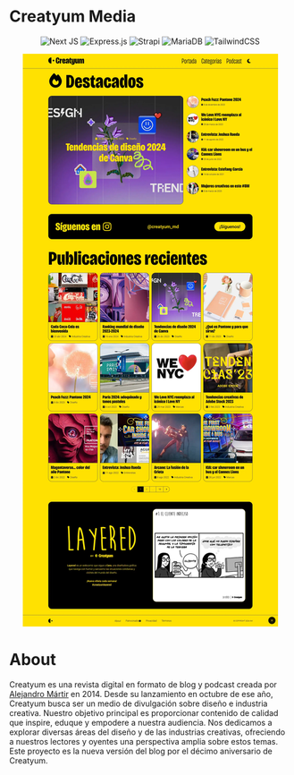 # Creatyum Media

<div align="center">

![Next JS](https://img.shields.io/badge/Next-black?style=for-the-badge&logo=next.js&logoColor=white)
![Express.js](https://img.shields.io/badge/express.js-%23404d59.svg?style=for-the-badge&logo=express&logoColor=%2361DAFB)
![Strapi](https://img.shields.io/badge/strapi-%232E7EEA.svg?style=for-the-badge&logo=strapi&logoColor=white)
![MariaDB](https://img.shields.io/badge/MariaDB-003545?style=for-the-badge&logo=mariadb&logoColor=white)
![TailwindCSS](https://img.shields.io/badge/tailwindcss-%2338B2AC.svg?style=for-the-badge&logo=tailwind-css&logoColor=white)

</div>

<div align="center"><img src="./public/creatyum-media-homepage-full-2024-v1.webp"><p></p></div>

# About

Creatyum es una revista digital en formato de blog y podcast creada por [Alejandro Mártir](https://alemartir.com) en 2014. Desde su lanzamiento en octubre de ese año, Creatyum busca ser un medio de divulgación sobre diseño e industria creativa. Nuestro objetivo principal es proporcionar contenido de calidad que inspire, eduque y empodere a nuestra audiencia. Nos dedicamos a explorar diversas áreas del diseño y de las industrias creativas, ofreciendo a nuestros lectores y oyentes una perspectiva amplia sobre estos temas. Este proyecto es la nueva versión del blog por el décimo aniversario de Creatyum.
